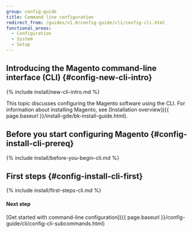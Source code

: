 ```yaml
---
group: config-guide
title: Command line configuration
redirect_from: /guides/v1.0/config-guide/cli/config-cli.html
functional_areas:
  - Configuration
  - System
  - Setup
---
```


## Introducing the Magento command-line interface (CLI) {#config-new-cli-intro}
{% include install/new-cli-intro.md %}

This topic discusses configuring the Magento software using the CLI. For information about installing Magento, see [Installation overview]({{ page.baseurl }}/install-gde/bk-install-guide.html).

## Before you start configuring Magento {#config-install-cli-prereq}
{% include install/before-you-begin-cli.md %}

## First steps {#config-install-cli-first}
{% include install/first-steps-cli.md %}

#### Next step

[Get started with command-line configuration]({{ page.baseurl }}/config-guide/cli/config-cli-subcommands.html)
